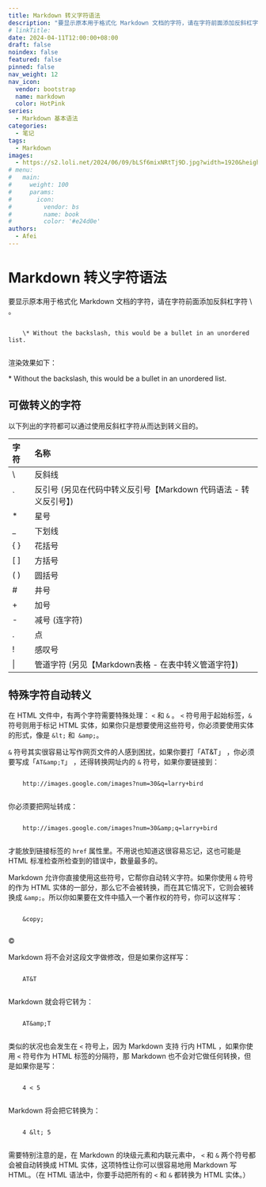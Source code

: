```yaml
---
title: Markdown 转义字符语法
description: "要显示原本用于格式化 Markdown 文档的字符，请在字符前面添加反斜杠字符 \ 。"
# linkTitle:
date: 2024-04-11T12:00:00+08:00
draft: false
noindex: false
featured: false
pinned: false
nav_weight: 12
nav_icon:
  vendor: bootstrap
  name: markdown
  color: HotPink
series:
  - Markdown 基本语法
categories:
  - 笔记
tags:
  - Markdown
images:
  - https://s2.loli.net/2024/06/09/bLSf6mixNRtTj9D.jpg?width=1920&height=1440
# menu:
#   main:
#     weight: 100
#     params:
#       icon:
#         vendor: bs
#         name: book
#         color: '#e24d0e'
authors:
  - Afei
---
```


# Markdown 转义字符语法
要显示原本用于格式化 Markdown 文档的字符，请在字符前面添加反斜杠字符 \ 。
```

	\* Without the backslash, this would be a bullet in an unordered list.
	
```
渲染效果如下：

\* Without the backslash, this would be a bullet in an unordered list.

## 可做转义的字符
以下列出的字符都可以通过使用反斜杠字符从而达到转义目的。

| 字符  | 名称                                                              |
| :---- | :---------------------------------------------------------------- |
| \     | 反斜线                                                            |
| \`    | 反引号 (另见在代码中转义反引号【Markdown 代码语法 - 转义反引号】) |
| \*    | 星号                                                              |
| \_    | 下划线                                                            |
| \{ \} | 花括号                                                            |
| \[ \] | 方括号                                                            |
| \( \) | 圆括号                                                            |
| \#    | 井号                                                              |
| +     | 加号                                                              |
| -     | 减号 (连字符)                                                     |
| .     | 点                                                                |
| !     | 感叹号                                                            |
| \|    | 管道字符 (另见【Markdown表格 - 在表中转义管道字符】)              |

## 特殊字符自动转义
在 HTML 文件中，有两个字符需要特殊处理： `<` 和 `&` 。 `<` 符号用于起始标签，`&` 符号则用于标记 HTML 实体，如果你只是想要使用这些符号，你必须要使用实体的形式，像是 `&lt;` 和` &amp;`。

`&` 符号其实很容易让写作网页文件的人感到困扰，如果你要打「AT&T」 ，你必须要写成「`AT&amp;T`」 ，还得转换网址内的 `&` 符号，如果你要链接到：
```

	http://images.google.com/images?num=30&q=larry+bird
	
```

你必须要把网址转成：
```

	http://images.google.com/images?num=30&amp;q=larry+bird
	
```

才能放到链接标签的 `href` 属性里。不用说也知道这很容易忘记，这也可能是 HTML 标准检查所检查到的错误中，数量最多的。

Markdown 允许你直接使用这些符号，它帮你自动转义字符。如果你使用 `&` 符号的作为 HTML 实体的一部分，那么它不会被转换，而在其它情况下，它则会被转换成 `&amp;`。所以你如果要在文件中插入一个著作权的符号，你可以这样写：
```

	&copy;
	
```

&copy;

Markdown 将不会对这段文字做修改，但是如果你这样写：
```

	AT&T
	
```

Markdown 就会将它转为：
```

	AT&amp;T
	
```

类似的状况也会发生在 `<` 符号上，因为 Markdown 支持 行内 HTML ，如果你使用 `<` 符号作为 HTML 标签的分隔符，那 Markdown 也不会对它做任何转换，但是如果你是写：
```

	4 < 5
	
```

Markdown 将会把它转换为：
```

	4 &lt; 5
	
```

需要特别注意的是，在 Markdown 的块级元素和内联元素中， `<` 和 `&` 两个符号都会被自动转换成 HTML 实体，这项特性让你可以很容易地用 Markdown 写 HTML。（在 HTML 语法中，你要手动把所有的 `<` 和 `&` 都转换为 HTML 实体。）

